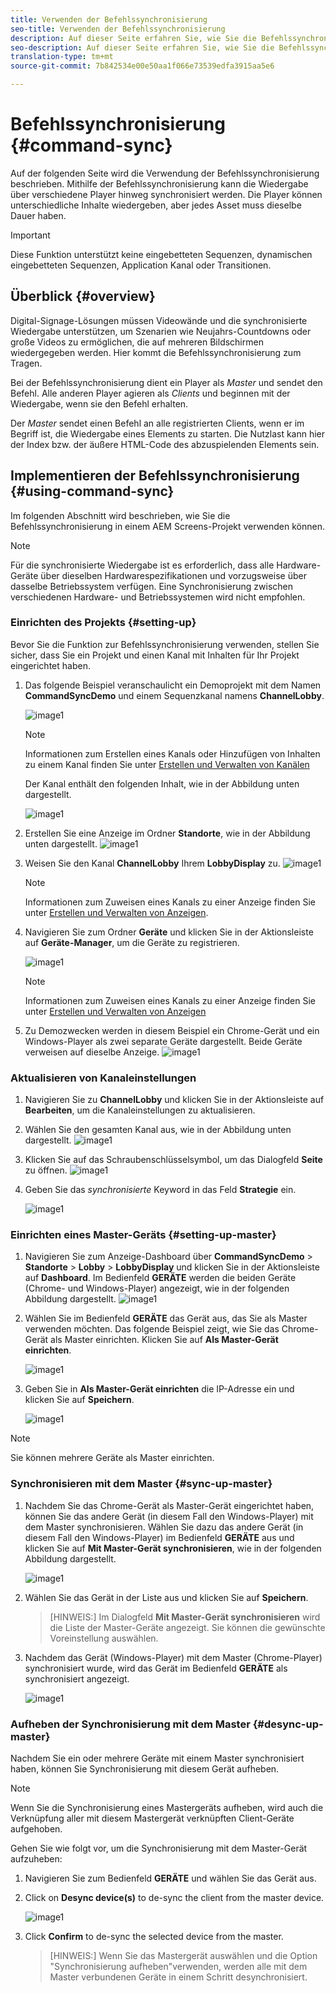 ```yaml
---
title: Verwenden der Befehlssynchronisierung
seo-title: Verwenden der Befehlssynchronisierung
description: Auf dieser Seite erfahren Sie, wie Sie die Befehlssynchronisierung verwenden.
seo-description: Auf dieser Seite erfahren Sie, wie Sie die Befehlssynchronisierung verwenden.
translation-type: tm+mt
source-git-commit: 7b842534e00e50aa1f066e73539edfa3915aa5e6

---
```



# Befehlssynchronisierung {#command-sync}

Auf der folgenden Seite wird die Verwendung der Befehlssynchronisierung beschrieben. Mithilfe der Befehlssynchronisierung kann die Wiedergabe über verschiedene Player hinweg synchronisiert werden. Die Player können unterschiedliche Inhalte wiedergeben, aber jedes Asset muss dieselbe Dauer haben.

>[!IMPORTANT]
>Diese Funktion unterstützt keine eingebetteten Sequenzen, dynamischen eingebetteten Sequenzen, Application Kanal oder Transitionen.

## Überblick {#overview}

Digital-Signage-Lösungen müssen Videowände und die synchronisierte Wiedergabe unterstützen, um Szenarien wie Neujahrs-Countdowns oder große Videos zu ermöglichen, die auf mehreren Bildschirmen wiedergegeben werden. Hier kommt die Befehlssynchronisierung zum Tragen.

Bei der Befehlssynchronisierung dient ein Player als *Master* und sendet den Befehl. Alle anderen Player agieren als *Clients* und beginnen mit der Wiedergabe, wenn sie den Befehl erhalten.

Der *Master* sendet einen Befehl an alle registrierten Clients, wenn er im Begriff ist, die Wiedergabe eines Elements zu starten. Die Nutzlast kann hier der Index bzw. der äußere HTML-Code des abzuspielenden Elements sein.

## Implementieren der Befehlssynchronisierung {#using-command-sync}

Im folgenden Abschnitt wird beschrieben, wie Sie die Befehlssynchronisierung in einem AEM Screens-Projekt verwenden können.

>[!NOTE]
>Für die synchronisierte Wiedergabe ist es erforderlich, dass alle Hardware-Geräte über dieselben Hardwarespezifikationen und vorzugsweise über dasselbe Betriebssystem verfügen. Eine Synchronisierung zwischen verschiedenen Hardware- und Betriebssystemen wird nicht empfohlen.

### Einrichten des Projekts {#setting-up}

Bevor Sie die Funktion zur Befehlssynchronisierung verwenden, stellen Sie sicher, dass Sie ein Projekt und einen Kanal mit Inhalten für Ihr Projekt eingerichtet haben.

1. Das folgende Beispiel veranschaulicht ein Demoprojekt mit dem Namen **CommandSyncDemo** und einem Sequenzkanal namens **ChannelLobby**.

   ![image1](assets/command-sync/command-sync1-1.png)

   >[!NOTE]
   >
   >Informationen zum Erstellen eines Kanals oder Hinzufügen von Inhalten zu einem Kanal finden Sie unter [Erstellen und Verwalten von Kanälen](/help/user-guide/managing-channels.md)

   Der Kanal enthält den folgenden Inhalt, wie in der Abbildung unten dargestellt.

   ![image1](assets/command-sync/command-sync2-1.png)

1. Erstellen Sie eine Anzeige im Ordner **Standorte**, wie in der Abbildung unten dargestellt.
   ![image1](assets/command-sync/command-sync3-1.png)

1. Weisen Sie den Kanal **ChannelLobby** Ihrem **LobbyDisplay** zu.
   ![image1](assets/command-sync/command-sync4-1.png)

   >[!NOTE]
   >
   >Informationen zum Zuweisen eines Kanals zu einer Anzeige finden Sie unter [Erstellen und Verwalten von Anzeigen](/help/user-guide/managing-displays.md).

1. Navigieren Sie zum Ordner **Geräte** und klicken Sie in der Aktionsleiste auf **Geräte-Manager**, um die Geräte zu registrieren.

   ![image1](assets/command-sync5.png)

   >[!NOTE]
   >
   >Informationen zum Zuweisen eines Kanals zu einer Anzeige finden Sie unter [Erstellen und Verwalten von Anzeigen](/help/user-guide/managing-displays.md)

1. Zu Demozwecken werden in diesem Beispiel ein Chrome-Gerät und ein Windows-Player als zwei separate Geräte dargestellt. Beide Geräte verweisen auf dieselbe Anzeige.
   ![image1](assets/command-sync6.png)

### Aktualisieren von Kanaleinstellungen

1. Navigieren Sie zu **ChannelLobby** und klicken Sie in der Aktionsleiste auf **Bearbeiten**, um die Kanaleinstellungen zu aktualisieren.

1. Wählen Sie den gesamten Kanal aus, wie in der Abbildung unten dargestellt.
   ![image1](assets/command-sync/command-sync7-1.png)

1. Klicken Sie auf das Schraubenschlüsselsymbol, um das Dialogfeld **Seite** zu öffnen.
   ![image1](assets/command-sync/command-sync8-1.png)

1. Geben Sie das *synchronisierte* Keyword in das Feld **Strategie** ein.

   ![image1](assets/command-sync/command-sync9-1.png)


### Einrichten eines Master-Geräts {#setting-up-master}

1. Navigieren Sie zum Anzeige-Dashboard über **CommandSyncDemo** > **Standorte** > **Lobby** > **LobbyDisplay** und klicken Sie in der Aktionsleiste auf **Dashboard**.
Im Bedienfeld **GERÄTE** werden die beiden Geräte (Chrome- und Windows-Player) angezeigt, wie in der folgenden Abbildung dargestellt.
   ![image1](assets/command-sync/command-sync10-1.png)

1. Wählen Sie im Bedienfeld **GERÄTE** das Gerät aus, das Sie als Master verwenden möchten. Das folgende Beispiel zeigt, wie Sie das Chrome-Gerät als Master einrichten. Klicken Sie auf **Als Master-Gerät einrichten**.

   ![image1](assets/command-sync/command-sync11-1.png)

1. Geben Sie in **Als Master-Gerät einrichten** die IP-Adresse ein und klicken Sie auf **Speichern**.

   ![image1](assets/command-sync/command-sync12-1.png)

>[!NOTE]
> Sie können mehrere Geräte als Master einrichten.

### Synchronisieren mit dem Master {#sync-up-master}

1. Nachdem Sie das Chrome-Gerät als Master-Gerät eingerichtet haben, können Sie das andere Gerät (in diesem Fall den Windows-Player) mit dem Master synchronisieren.
Wählen Sie dazu das andere Gerät (in diesem Fall den Windows-Player) im Bedienfeld **GERÄTE** aus und klicken Sie auf **Mit Master-Gerät synchronisieren**, wie in der folgenden Abbildung dargestellt.

   ![image1](assets/command-sync/command-sync13-1.png)

1. Wählen Sie das Gerät in der Liste aus und klicken Sie auf **Speichern**.

   >[HINWEIS:]
   > Im Dialogfeld **Mit Master-Gerät synchronisieren** wird die Liste der Master-Geräte angezeigt. Sie können die gewünschte Voreinstellung auswählen.

1. Nachdem das Gerät (Windows-Player) mit dem Master (Chrome-Player) synchronisiert wurde, wird das Gerät im Bedienfeld **GERÄTE** als synchronisiert angezeigt.

   ![image1](assets/command-sync/command-sync14-1.png)

### Aufheben der Synchronisierung mit dem Master {#desync-up-master}

Nachdem Sie ein oder mehrere Geräte mit einem Master synchronisiert haben, können Sie Synchronisierung mit diesem Gerät aufheben.

>[!NOTE]
>Wenn Sie die Synchronisierung eines Mastergeräts aufheben, wird auch die Verknüpfung aller mit diesem Mastergerät verknüpften Client-Geräte aufgehoben.

Gehen Sie wie folgt vor, um die Synchronisierung mit dem Master-Gerät aufzuheben:

1. Navigieren Sie zum Bedienfeld **GERÄTE** und wählen Sie das Gerät aus.

1. Click on **Desync device(s)** to de-sync the client from the master device.

   ![image1](assets/command-sync/command-sync15-1.png)

1. Click **Confirm** to de-sync the selected device from the master.

   >[HINWEIS:]
   > Wenn Sie das Mastergerät auswählen und die Option &quot;Synchronisierung aufheben&quot;verwenden, werden alle mit dem Master verbundenen Geräte in einem Schritt desynchronisiert.

